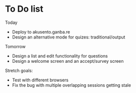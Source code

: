 # To Do list

Today
- Deploy to akusento.ganba.re
- Design an alternative mode for quizes: traditional/output

Tomorrow
- Design a list and edit functionality for questions
- Design a welcome screen and an accept/survey screen

Stretch goals:
- Test with different browsers
- Fix the bug with multiple overlapping sessions getting stale
